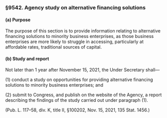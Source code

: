 ### §9542. Agency study on alternative financing solutions ###

#### (a) Purpose ####

The purpose of this section is to provide information relating to alternative financing solutions to minority business enterprises, as those business enterprises are more likely to struggle in accessing, particularly at affordable rates, traditional sources of capital.

#### (b) Study and report ####

Not later than 1 year after November 15, 2021, the Under Secretary shall—

(1) conduct a study on opportunities for providing alternative financing solutions to minority business enterprises; and

(2) submit to Congress, and publish on the website of the Agency, a report describing the findings of the study carried out under paragraph (1).

(Pub. L. 117–58, div. K, title II, §100202, Nov. 15, 2021, 135 Stat. 1456.)